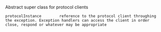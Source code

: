 Abstract super class for protocol clients

	protocolInstance		reference to the protocol client throughing the exception. Exception handlers can access the client in order close, respond or whatever may be appropriate
